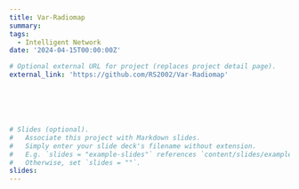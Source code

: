 ```yaml
---
title: Var-Radiomap
summary:  
tags:
  - Intelligent Network
date: '2024-04-15T00:00:00Z'

# Optional external URL for project (replaces project detail page).
external_link: 'https://github.com/RS2002/Var-Radiomap'






# Slides (optional).
#   Associate this project with Markdown slides.
#   Simply enter your slide deck's filename without extension.
#   E.g. `slides = "example-slides"` references `content/slides/example-slides.md`.
#   Otherwise, set `slides = ""`.
slides: 
---
```

